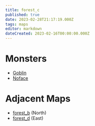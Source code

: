 ```yaml
---
title: forest_c
published: true
date: 2023-02-28T21:17:19.000Z
tags: maps
editor: markdown
dateCreated: 2023-02-16T00:00:00.000Z
---
```



# Monsters
 * [Goblin](/monsters/goblin)
 * [Noface](/monsters/noface)

# Adjacent Maps
 * [forest_b](/maps/forest_b) (North)
 * [forest_d](/maps/forest_d) (East)
